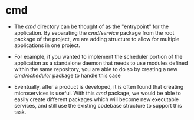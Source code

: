 # cmd

* The <em>cmd</em> directory can be thought of as the "entrypoint" for the application. By separating the <em>cmd/service</em> package from the root package of the project, we are adding structure to allow for multiple applications in one project.

* For example, if you wanted to implement the scheduler portion of the application as a standalone daemon that needs to use modules defined within the same repository, you are able to do so by creating a new <em>cmd/scheduler</em> package to handle this case

* Eventually, after a product is developed, it is often found that creating microservices is useful. With this <em>cmd</em> package, we would be able to easily create different packages which will become new executable services, and still use the existing codebase structure to support this task.
